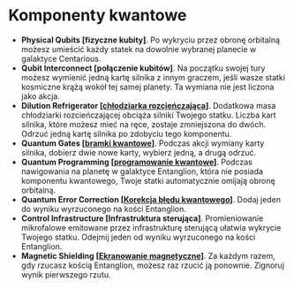 # Komponenty kwantowe

- **Physical Qubits [fizyczne kubity]**. Po wykryciu przez obronę orbitalną możesz umieścić każdy statek na dowolnie wybranej planecie w galaktyce Centarious.
- **Qubit Interconnect [połączenie kubitów]**. Na początku swojej tury możesz wymienić jedną kartę silnika z innym graczem, jeśli wasze statki kosmiczne krążą wokół tej samej planety. Ta wymiana nie jest liczona jako akcja.
- **Dilution Refrigerator [[chłodziarka rozcieńczająca](https://en.wikipedia.org/wiki/Dilution_refrigerator)]**. Dodatkowa masa chłodziarki rozcieńczającej obciąża silniki Twojego statku. Liczba kart silnika, które możesz mieć na ręce, zostaje zmniejszona do dwóch. Odrzuć jedną kartę silnika po zdobyciu tego komponentu.
- **Quantum Gates [[bramki kwantowe](https://pl.wikipedia.org/wiki/Bramka_kwantowa)]**. Podczas akcji wymiany karty silnika, dobierz dwie nowe karty, wybierz jedną, a drugą odrzuć.
- **Quantum Programming [[programowanie kwantowe](https://pl.wikipedia.org/wiki/Komputer_kwantowy)]**. Podczas nawigowania na planetę w galaktyce Entanglion, która nie posiada komponentu kwantowego, Twoje statki automatycznie omijają obronę orbitalną.
- **Quantum Error Correction [[Korekcja błędu kwantowego](https://en.wikipedia.org/wiki/Quantum_error_correction)]**. Dodaj jeden do wyniku wyrzuconego na kości Entanglion.
- **Control Infrastructure [Infrastruktura sterująca]**. Promieniowanie mikrofalowe emitowane przez infrastrukturę sterującą ułatwia wykrycie Twojego statku. Odejmij jeden od wyniku wyrzuconego na kości Entanglion.
- **Magnetic Shielding [[Ekranowanie magnetyczne](https://pl.wikipedia.org/wiki/Ekran_magnetyczny)]**. Za każdym razem, gdy rzucasz kością Entanglion, możesz raz rzucić ją ponownie. Zignoruj wynik pierwszego rzutu.
